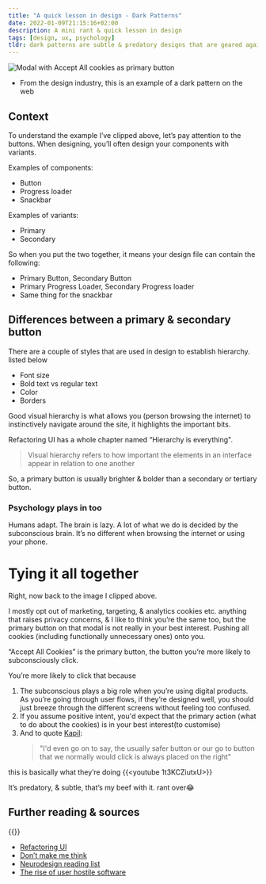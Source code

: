```yaml
---
title: "A quick lesson in design - Dark Patterns"
date: 2022-01-09T21:15:16+02:00
description: A mini rant & quick lesson in design
tags: [design, ux, psychology]
tldr: dark patterns are subtle & predatory designs that are geared against you, the product user.
---
```


![Modal with Accept All cookies as primary button](/images/dark-pattern.jpg)
- From the design industry, this is an example of a dark pattern on the web

## Context
To understand the example I’ve clipped above, let’s pay attention to the buttons. When designing, you’ll often design your components with variants. 

Examples of components:
- Button
- Progress loader
- Snackbar

Examples of variants:
- Primary
- Secondary

So when you put the two together, it means your design file can contain the following: 
- Primary Button, Secondary Button
- Primary Progress Loader, Secondary Progress loader
- Same thing for the snackbar

## Differences between a primary & secondary button
There are a couple of styles that are used in design to establish hierarchy. listed below
- Font size
- Bold text vs regular text
- Color
- Borders

Good visual hierarchy is what allows you (person browsing the internet) to instinctively navigate around the site, it highlights the important bits. 

Refactoring UI has a whole chapter named “Hierarchy is everything".
> Visual hierarchy refers to how important the elements in an interface appear in relation to one another



So, a primary button is usually brighter & bolder than a secondary or tertiary button. 

### Psychology plays in too

Humans adapt. The brain is lazy. A lot of what we do is decided by the subconscious brain. It’s no different when browsing the internet or using your phone. 

# Tying it all together
Right, now back to the image I clipped above.

I mostly opt out of marketing, targeting, & analytics cookies etc. anything that raises privacy concerns, & I like to think you’re the same too, but the primary button on that modal is not really in your best interest. Pushing all cookies (including functionally unnecessary ones) onto you.

“Accept All Cookies” is the primary button, the button you’re more likely to subconsciously click.

You’re more likely to click that because
1. The subconscious plays a big role when you’re using digital products. As you’re going through user flows, if they’re designed well, you should just breeze through the different screens without feeling too confused.
2. If you assume positive intent, you'd expect that the primary action (what to do about the cookies) is in your best interest(to customise)
3. And to quote [Kapil](https://www.linkedin.com/in/kapil-narotam-848330178/): 
   > "I'd even go on to say, the usually safer button or our go to button that we normally would click is always placed on the right"
   
this is basically what they’re doing
{{<youtube 1t3KCZiutxU>}}

It’s predatory, & subtle, that’s my beef with it. rant over😂



## Further reading & sources
{{<youtube cjMbtDcHL7k>}}
- [Refactoring UI](https://www.refactoringui.com/)
- [Don’t make me think](https://www.amazon.com/Dont-Make-Think-Revisited-Usability/dp/0321965515)
- [Neurodesign reading list](https://uxplanet.org/the-neurodesign-reading-list-b8e115bdca73)
- [The rise of user hostile software](https://den.dev/blog/user-hostile-software/)
